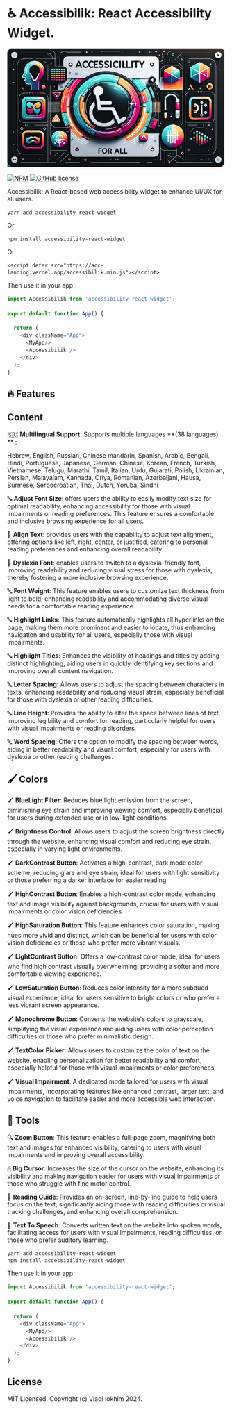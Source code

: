 # ♿  Accessibilik: React Accessibility Widget.

![Banner Image](banner.png)

[![NPM](https://img.shields.io/npm/v/accessibility-react-widget.svg)](https://www.npmjs.com/package/accessibility-react-widget)
[![GitHub license](https://img.shields.io/github/license/RosenGray/accessibilik)](https://github.com/RosenGray/accessibilik/blob/master/LICENSE)



Accessibilik: A React-based web accessibility widget to enhance UI/UX for all users.

```
yarn add accessibility-react-widget
```
Or
```
npm install accessibility-react-widget
```
Or
```
<script defer src="https://acc-landing.vercel.app/accessibilik.min.js"></script>
```


Then use it in your app:

```js
import Accessibilik from 'accessibility-react-widget';

export default function App() {

  return (
    <div className="App">
      <MyApp/>
      <Accessibilik />
    </div>
  );
}
```

## 🔥 Features

## Content
🇸🇨 **Multilingual Support**: Supports multiple languages **(38 languages) ** :  <p> Hebrew, English, Russian, Chinese mandarin, Spanish, Arabic, Bengali, Hindi, Portuguese, Japanese, German, Chinese, Korean, French, Turkish, Vietnamese, Telugu, Marathi, Tamil, Italian, Urdu, Gujarati, Polish, Ukrainian, Persian, Malayalam, Kannada, Oriya, Romanian, Azerbaijani, Hausa, Burmese, Serbocroatian, Thai, Dutch, Yoruba, Sindhi </p>

🔤 **Adjust Font Size**: offers users the ability to easily modify text size for optimal readability, enhancing accessibility for those with visual impairments or reading preferences. This feature ensures a comfortable and inclusive browsing experience for all users.

📑 **Align Text**: provides users with the capability to adjust text alignment, offering options like left, right, center, or justified, catering to personal reading preferences and enhancing overall readability.

🧠 **Dyslexia Font**: enables users to switch to a dyslexia-friendly font, improving readability and reducing visual stress for those with dyslexia, thereby fostering a more inclusive browsing experience.

🔤 **Font Weight**: This feature enables users to customize text thickness from light to bold, enhancing readability and accommodating diverse visual needs for a comfortable reading experience.

🔤 **Highlight Links**: This feature automatically highlights all hyperlinks on the page, making them more prominent and easier to locate, thus enhancing navigation and usability for all users, especially those with visual impairments.

🔤 **Highlight Titles**: Enhances the visibility of headings and titles by adding distinct highlighting, aiding users in quickly identifying key sections and improving overall content navigation.

🔤 **Letter Spacing**: Allows users to adjust the spacing between characters in texts, enhancing readability and reducing visual strain, especially beneficial for those with dyslexia or other reading difficulties.

🔤 **Line Height**: Provides the ability to alter the space between lines of text, improving legibility and comfort for reading, particularly helpful for users with visual impairments or reading disorders.

🔤 **Word Spacing**: Offers the option to modify the spacing between words, aiding in better readability and visual comfort, especially for users with dyslexia or other reading challenges.

## 🖌 Colors

🖌 **BlueLight Filter**: Reduces blue light emission from the screen, diminishing eye strain and improving viewing comfort, especially beneficial for users during extended use or in low-light conditions.

🖌 **Brightness Control**: Allows users to adjust the screen brightness directly through the website, enhancing visual comfort and reducing eye strain, especially in varying light environments.

🖌 **DarkContrast Button**: Activates a high-contrast, dark mode color scheme, reducing glare and eye strain, ideal for users with light sensitivity or those preferring a darker interface for easier reading.

🖌 **HighContrast Button**: Enables a high-contrast color mode, enhancing text and image visibility against backgrounds, crucial for users with visual impairments or color vision deficiencies.

🖌 **HighSaturation Button**: This feature enhances color saturation, making hues more vivid and distinct, which can be beneficial for users with color vision deficiencies or those who prefer more vibrant visuals.

🖌 **LightContrast Button**: Offers a low-contrast color mode, ideal for users who find high contrast visually overwhelming, providing a softer and more comfortable viewing experience.

🖌 **LowSaturation Button**: Reduces color intensity for a more subdued visual experience, ideal for users sensitive to bright colors or who prefer a less vibrant screen appearance.

🖌 **Monochrome Button**: Converts the website's colors to grayscale, simplifying the visual experience and aiding users with color perception difficulties or those who prefer minimalistic design.

🖌 **TextColor Picker**: Allows users to customize the color of text on the website, enabling personalization for better readability and comfort, especially helpful for those with visual impairments or color preferences.

🖌 **Visual Impairment**: A dedicated mode tailored for users with visual impairments, incorporating features like enhanced contrast, larger text, and voice navigation to facilitate easier and more accessible web interaction.

  ## 🧰 Tools

🔍 **Zoom Button**: This feature enables a full-page zoom, magnifying both text and images for enhanced visibility, catering to users with visual impairments and improving overall accessibility.

🖱 **Big Cursor**: Increases the size of the cursor on the website, enhancing its visibility and making navigation easier for users with visual impairments or those who struggle with fine motor control.

📖 **Reading Guide**: Provides an on-screen, line-by-line guide to help users focus on the text, significantly aiding those with reading difficulties or visual tracking challenges, and enhancing overall comprehension.

🎤 **Text To Speech**: Converts written text on the website into spoken words, facilitating access for users with visual impairments, reading difficulties, or those who prefer auditory learning.

```
yarn add accessibility-react-widget
npm install accessibility-react-widget
```

Then use it in your app:

```js
import Accessibilik from 'accessibility-react-widget';

export default function App() {

  return (
    <div className="App">
      <MyApp/>
      <Accessibilik />
    </div>
  );
}
```

## License

MIT Licensed. Copyright (c) Vladi Iokhim 2024.
